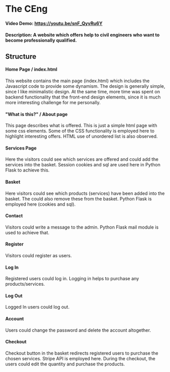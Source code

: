 # The CEng
#### Video Demo:  https://youtu.be/snF_QyvRu6Y
#### Description: A website which offers help to civil engineers who want to become professionally qualified.

## Structure

#### Home Page / index.html

This website contains the main page (index.html) which includes the Javascript code to provide some dynamism. The design is generally simple, since I like minimalistic design. At the same time, more time was spent on backend functionality that the front-end design elements, since it is much more interesting challenge for me personally.


#### "What is this?" / About page

This page describes what is offered. This is just a simple html page with some css elements. Some of the CSS functionality is employed here to highlight interesting offers. HTML use of unordered list is also observed.

#### Services Page

Here the visitors could see which services are offered and could add the services into the basket. Session cookies and sql are used here in Python Flask to achieve this.

#### Basket

Here visitors could see which products (services) have been added into the basket. The could also remove these from the basket. Python Flask is employed here (cookies and sql).


#### Contact

Visitors could write a message to the admin. Python Flask mail module is used to achieve that.


#### Register

Visitors could register as users.


#### Log In

Registered users could log in. Logging in helps to purchase any products/services.


#### Log Out

Logged In users could log out.


#### Account

Users could change the password and delete the account altogether.

#### Checkout

Checkout button in the basket redirects registered users to purchase the chosen services. Stripe API is employed here. During the checkout, the users could edit the quantity and purchase the products.
